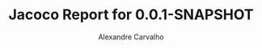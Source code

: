 ---
title: Jacoco Report for 0.0.1-SNAPSHOT
author: Alexandre Carvalho
menu_title: 0.0.1-SNAPSHOT
category: jacoco_reports
layout: iframe
iframe_url: /docs/0.0.1-SNAPSHOT/site/jacoco/index.html
order: 4
---